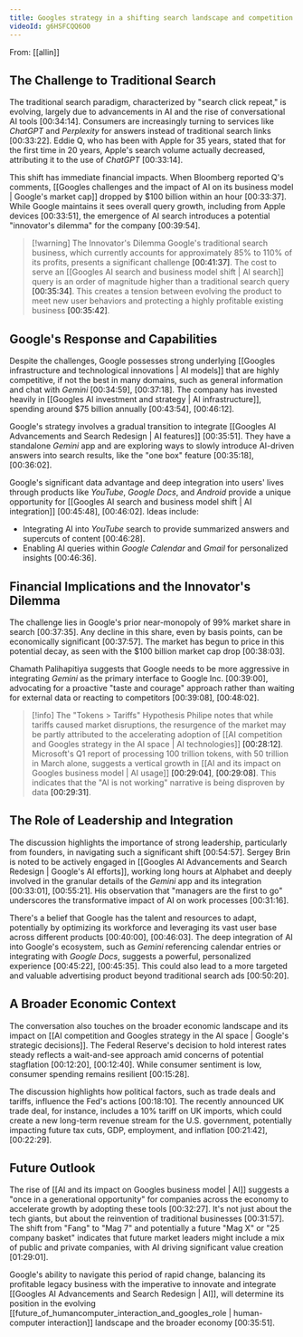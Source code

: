```yaml
---
title: Googles strategy in a shifting search landscape and competition with AI tools
videoId: g6HSFCQQ6O0
---
```


From: [[allin]] <br/> 

## The Challenge to Traditional Search

The traditional search paradigm, characterized by "search click repeat," is evolving, largely due to advancements in AI and the rise of conversational AI tools <a class="yt-timestamp" data-t="00:34:14">[00:34:14]</a>. Consumers are increasingly turning to services like *ChatGPT* and *Perplexity* for answers instead of traditional search links <a class="yt-timestamp" data-t="00:33:22">[00:33:22]</a>. Eddie Q, who has been with Apple for 35 years, stated that for the first time in 20 years, Apple's search volume actually decreased, attributing it to the use of *ChatGPT* <a class="yt-timestamp" data-t="00:33:14">[00:33:14]</a>.

This shift has immediate financial impacts. When Bloomberg reported Q's comments, [[Googles challenges and the impact of AI on its business model | Google's market cap]] dropped by $100 billion within an hour <a class="yt-timestamp" data-t="00:33:37">[00:33:37]</a>. While Google maintains it sees overall query growth, including from Apple devices <a class="yt-timestamp" data-t="00:33:51">[00:33:51]</a>, the emergence of AI search introduces a potential "innovator's dilemma" for the company <a class="yt-timestamp" data-t="00:39:54">[00:39:54]</a>.

> [!warning] The Innovator's Dilemma
> Google's traditional search business, which currently accounts for approximately 85% to 110% of its profits, presents a significant challenge <a class="yt-timestamp" data-t="00:41:37">[00:41:37]</a>. The cost to serve an [[Googles AI search and business model shift | AI search]] query is an order of magnitude higher than a traditional search query <a class="yt-timestamp" data-t="00:35:34">[00:35:34]</a>. This creates a tension between evolving the product to meet new user behaviors and protecting a highly profitable existing business <a class="yt-timestamp" data-t="00:35:42">[00:35:42]</a>.

## Google's Response and Capabilities

Despite the challenges, Google possesses strong underlying [[Googles infrastructure and technological innovations | AI models]] that are highly competitive, if not the best in many domains, such as general information and chat with *Gemini* <a class="yt-timestamp" data-t="00:34:59">[00:34:59]</a>, <a class="yt-timestamp" data-t="00:37:18">[00:37:18]</a>. The company has invested heavily in [[Googles AI investment and strategy | AI infrastructure]], spending around $75 billion annually <a class="yt-timestamp" data-t="00:43:54">[00:43:54]</a>, <a class="yt-timestamp" data-t="00:46:12">[00:46:12]</a>.

Google's strategy involves a gradual transition to integrate [[Googles AI Advancements and Search Redesign | AI features]] <a class="yt-timestamp" data-t="00:35:51">[00:35:51]</a>. They have a standalone *Gemini* app and are exploring ways to slowly introduce AI-driven answers into search results, like the "one box" feature <a class="yt-timestamp" data-t="00:35:18">[00:35:18]</a>, <a class="yt-timestamp" data-t="00:36:02">[00:36:02]</a>.

Google's significant data advantage and deep integration into users' lives through products like *YouTube*, *Google Docs*, and *Android* provide a unique opportunity for [[Googles AI search and business model shift | AI integration]] <a class="yt-timestamp" data-t="00:45:48">[00:45:48]</a>, <a class="yt-timestamp" data-t="00:46:02">[00:46:02]</a>. Ideas include:
*   Integrating AI into *YouTube* search to provide summarized answers and supercuts of content <a class="yt-timestamp" data-t="00:46:28">[00:46:28]</a>.
*   Enabling AI queries within *Google Calendar* and *Gmail* for personalized insights <a class="yt-timestamp" data-t="00:46:36">[00:46:36]</a>.

## Financial Implications and the Innovator's Dilemma

The challenge lies in Google's prior near-monopoly of 99% market share in search <a class="yt-timestamp" data-t="00:37:35">[00:37:35]</a>. Any decline in this share, even by basis points, can be economically significant <a class="yt-timestamp" data-t="00:37:57">[00:37:57]</a>. The market has begun to price in this potential decay, as seen with the $100 billion market cap drop <a class="yt-timestamp" data-t="00:38:03">[00:38:03]</a>.

Chamath Palihapitiya suggests that Google needs to be more aggressive in integrating *Gemini* as the primary interface to Google Inc. <a class="yt-timestamp" data-t="00:39:00">[00:39:00]</a>, advocating for a proactive "taste and courage" approach rather than waiting for external data or reacting to competitors <a class="yt-timestamp" data-t="00:39:08">[00:39:08]</a>, <a class="yt-timestamp" data-t="00:48:02">[00:48:02]</a>.

> [!info] The "Tokens > Tariffs" Hypothesis
> Philipe notes that while tariffs caused market disruptions, the resurgence of the market may be partly attributed to the accelerating adoption of [[AI competition and Googles strategy in the AI space | AI technologies]] <a class="yt-timestamp" data-t="00:28:12">[00:28:12]</a>. Microsoft's Q1 report of processing 100 trillion tokens, with 50 trillion in March alone, suggests a vertical growth in [[AI and its impact on Googles business model | AI usage]] <a class="yt-timestamp" data-t="00:29:04">[00:29:04]</a>, <a class="yt-timestamp" data-t="00:29:08">[00:29:08]</a>. This indicates that the "AI is not working" narrative is being disproven by data <a class="yt-timestamp" data-t="00:29:31">[00:29:31]</a>.

## The Role of Leadership and Integration

The discussion highlights the importance of strong leadership, particularly from founders, in navigating such a significant shift <a class="yt-timestamp" data-t="00:54:57">[00:54:57]</a>. Sergey Brin is noted to be actively engaged in [[Googles AI Advancements and Search Redesign | Google's AI efforts]], working long hours at Alphabet and deeply involved in the granular details of the *Gemini* app and its integration <a class="yt-timestamp" data-t="00:33:01">[00:33:01]</a>, <a class="yt-timestamp" data-t="00:55:21">[00:55:21]</a>. His observation that "managers are the first to go" underscores the transformative impact of AI on work processes <a class="yt-timestamp" data-t="00:31:16">[00:31:16]</a>.

There's a belief that Google has the talent and resources to adapt, potentially by optimizing its workforce and leveraging its vast user base across different products <a class="yt-timestamp" data-t="00:40:00">[00:40:00]</a>, <a class="yt-timestamp" data-t="00:46:03">[00:46:03]</a>. The deep integration of AI into Google's ecosystem, such as *Gemini* referencing calendar entries or integrating with *Google Docs*, suggests a powerful, personalized experience <a class="yt-timestamp" data-t="00:45:22">[00:45:22]</a>, <a class="yt-timestamp" data-t="00:45:35">[00:45:35]</a>. This could also lead to a more targeted and valuable advertising product beyond traditional search ads <a class="yt-timestamp" data-t="00:50:20">[00:50:20]</a>.

## A Broader Economic Context

The conversation also touches on the broader economic landscape and its impact on [[AI competition and Googles strategy in the AI space | Google's strategic decisions]]. The Federal Reserve's decision to hold interest rates steady reflects a wait-and-see approach amid concerns of potential stagflation <a class="yt-timestamp" data-t="00:12:20">[00:12:20]</a>, <a class="yt-timestamp" data-t="00:12:40">[00:12:40]</a>. While consumer sentiment is low, consumer spending remains resilient <a class="yt-timestamp" data-t="00:15:28">[00:15:28]</a>.

The discussion highlights how political factors, such as trade deals and tariffs, influence the Fed's actions <a class="yt-timestamp" data-t="00:18:10">[00:18:10]</a>. The recently announced UK trade deal, for instance, includes a 10% tariff on UK imports, which could create a new long-term revenue stream for the U.S. government, potentially impacting future tax cuts, GDP, employment, and inflation <a class="yt-timestamp" data-t="00:21:42">[00:21:42]</a>, <a class="yt-timestamp" data-t="00:22:29">[00:22:29]</a>.

## Future Outlook

The rise of [[AI and its impact on Googles business model | AI]] suggests a "once in a generational opportunity" for companies across the economy to accelerate growth by adopting these tools <a class="yt-timestamp" data-t="00:32:27">[00:32:27]</a>. It's not just about the tech giants, but about the reinvention of traditional businesses <a class="yt-timestamp" data-t="00:31:57">[00:31:57]</a>. The shift from "Fang" to "Mag 7" and potentially a future "Mag X" or "25 company basket" indicates that future market leaders might include a mix of public and private companies, with AI driving significant value creation <a class="yt-timestamp" data-t="01:29:01">[01:29:01]</a>.

Google's ability to navigate this period of rapid change, balancing its profitable legacy business with the imperative to innovate and integrate [[Googles AI Advancements and Search Redesign | AI]], will determine its position in the evolving [[future_of_humancomputer_interaction_and_googles_role | human-computer interaction]] landscape and the broader economy <a class="yt-timestamp" data-t="00:35:51">[00:35:51]</a>.